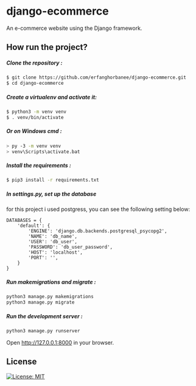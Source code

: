 # django-ecommerce
An e-commerce website using the Django framework.


## How run the project?


##### Clone the repository :
```bash
$ git clone https://github.com/erfanghorbanee/django-ecommerce.git
$ cd django-ecommerce
```
##### Create a virtualenv and activate it:
 ```bash
$ python3 -m venv venv
$ . venv/bin/activate
```
##### Or on Windows cmd : 
 ```bash
> py -3 -m venv venv
> venv\Scripts\activate.bat
```
##### Install the requirements :
```bash
$ pip3 install -r requirements.txt
```
##### In settings.py, set up the database
for this project i used postgress, you can see the following setting below:
```
DATABASES = {
    'default': {
        'ENGINE': 'django.db.backends.postgresql_psycopg2',
        'NAME': 'db_name',
        'USER': 'db_user',
        'PASSWORD': 'db_user_password',
        'HOST': 'localhost',
        'PORT': '',
    }
}
```

#####  Run makemigrations and migrate :
```bash
python3 manage.py makemigrations
python3 manage.py migrate
```

#####  Run the development server :
```bash
python3 manage.py runserver
```
Open http://127.0.0.1:8000 in your browser. 

## License
[![License: MIT](https://img.shields.io/badge/License-MIT-yellow.svg)](https://opensource.org/licenses/MIT)
